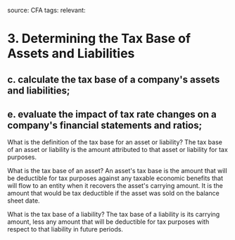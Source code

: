 source: CFA
tags: 
relevant: 

# 3. Determining the Tax Base of Assets and Liabilities

## c. calculate the tax base of a company's assets and liabilities;
## e. evaluate the impact of tax rate changes on a company's financial statements and ratios;

What is the definition of the tax base for an asset or liability?
The tax base of an asset or liability is the amount attributed to that asset or liability for tax purposes.

What is the tax base of an asset?
An asset's tax base is the amount that will be deductible for tax purposes against any taxable economic benefits that will flow to an entity when it recovers the asset's carrying amount. It is the amount that would be tax deductible if the asset was sold on the balance sheet date.

What is the tax base of a liability?
The tax base of a liability is its carrying amount, less any amount that will be deductible for tax purposes with respect to that liability in future periods.

